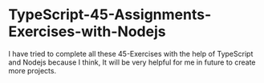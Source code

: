 # TypeScript-45-Assignments-Exercises-with-Nodejs
I have tried to complete all these 45-Exercises with the help of TypeScript and Nodejs because I think, It will be very helpful for me in future to create more projects.

